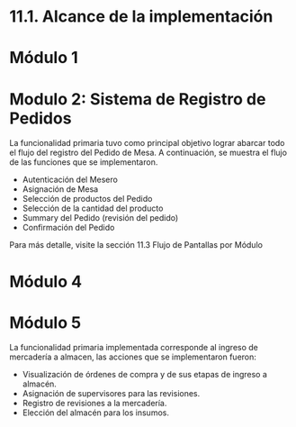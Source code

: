# 11.1. Alcance de la implementación

# Módulo 1




# Modulo 2: Sistema de Registro de Pedidos

La funcionalidad primaria tuvo como principal objetivo lograr abarcar todo el flujo del registro del Pedido de Mesa. A continuación, se muestra el flujo de las funciones que se implementaron.
- Autenticación del Mesero
- Asignación de Mesa
- Selección de productos del Pedido
- Selección de la cantidad del producto
- Summary del Pedido (revisión del pedido)
- Confirmación del Pedido

Para más detalle, visite la sección 11.3 Flujo de Pantallas por Módulo

# Módulo 4



# Módulo 5
La funcionalidad primaria implementada corresponde al ingreso de mercadería a almacen, las acciones que se implementaron fueron:
- Visualización de órdenes de compra y de sus etapas de ingreso a almacén.
- Asignación de supervisores para las revisiones.
- Registro de revisiones a la mercadería.
- Elección del almacén para los insumos.